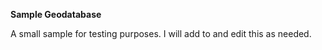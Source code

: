 **Sample Geodatabase**

A small sample for testing purposes.  I will add to and edit this as needed.
